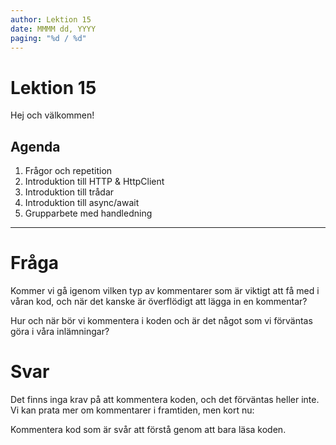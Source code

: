 ```yaml
---
author: Lektion 15 
date: MMMM dd, YYYY
paging: "%d / %d"
---
```


# Lektion 15

Hej och välkommen!

## Agenda

1. Frågor och repetition
2. Introduktion till HTTP & HttpClient
3. Introduktion till trådar
4. Introduktion till async/await
5. Grupparbete med handledning

---

# Fråga

Kommer vi gå igenom vilken typ av kommentarer som är viktigt att få med i våran kod, och när det kanske är överflödigt att lägga in en kommentar? 

Hur och när bör vi kommentera i koden och är det något som vi förväntas göra i våra inlämningar?

# Svar

Det finns inga krav på att kommentera koden, och det förväntas heller inte. Vi kan prata mer om kommentarer i framtiden, men kort nu:

Kommentera kod som är svår att förstå genom att bara läsa koden.

